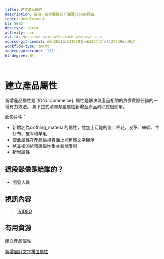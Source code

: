 ```yaml
---
title: 建立產品屬性
description: 使用一個參數建立可傳回json的頁面。
topic: Development
kt: 5602
doc-type: video
activity: use
exl-id: 98257e62-b23d-4fa9-a0eb-42e045c53195
source-git-commit: e8d2631b31319701beb327f42fdf1372d9dad9b7
workflow-type: tm+mt
source-wordcount: '137'
ht-degree: 0%

---
```


# 建立產品屬性

新增產品屬性是 [!DNL Commerce]. 屬性是解決與產品相關的許多實際任務的一種有力方法。 將下拉式清單類型屬性新增至產品的程式很簡單。

此影片中：

- 新增名為clothing_material的屬性，並加上可能的值：棉花、皮革、絲綢、牛仔布、皮草和羊毛
- 使此屬性在產品檢視頁面上以粗體文字顯示
- 將其指派給預設屬性集並新增限制
- 新增屬性

## 這段錄像是給誰的？

- 開發人員

## 視訊內容

>[!VIDEO](https://video.tv.adobe.com/v/35789?quality=12&learn=on)

## 有用資源

[建立產品屬性](https://experienceleague.adobe.com/docs/commerce-learn/tutorials/backend-development/add-product-attribute.html)

[新增自訂文字欄位屬性](https://developer.adobe.com/commerce/php/tutorials/admin/custom-text-field-attribute/)
